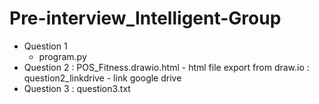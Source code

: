 # Pre-interview_Intelligent-Group

* Question 1 
  + program.py
* Question 2 : POS_Fitness.drawio.html - html file export from draw.io
             : question2_linkdrive - link google drive
* Question 3 : question3.txt
